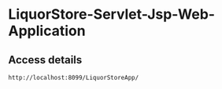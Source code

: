 # LiquorStore-Servlet-Jsp-Web-Application

## Access details
	http://localhost:8099/LiquorStoreApp/
	
	



